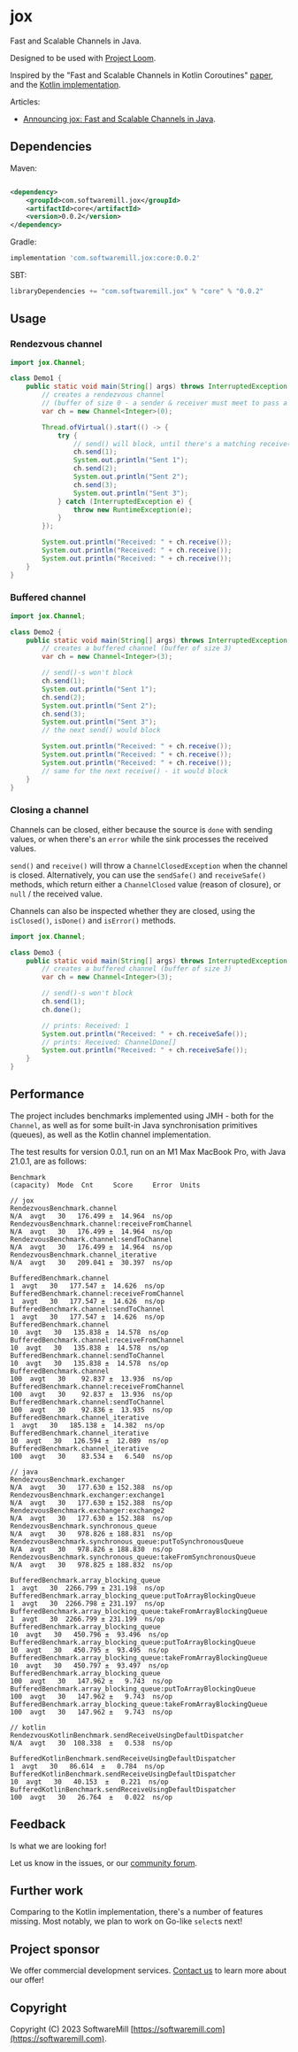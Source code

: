 # jox

Fast and Scalable Channels in Java.

Designed to be used with [Project Loom](https://openjdk.org/projects/loom/).

Inspired by the "Fast and Scalable Channels in Kotlin Coroutines" [paper](https://arxiv.org/abs/2211.04986), and
the [Kotlin implementation](https://github.com/Kotlin/kotlinx.coroutines/blob/master/kotlinx-coroutines-core/common/src/channels/BufferedChannel.kt).

Articles:

* [Announcing jox: Fast and Scalable Channels in Java](https://softwaremill.com/announcing-jox-fast-and-scalable-channels-in-java/).

## Dependencies

Maven:

```xml

<dependency>
    <groupId>com.softwaremill.jox</groupId>
    <artifactId>core</artifactId>
    <version>0.0.2</version>
</dependency>
```

Gradle:

```groovy
implementation 'com.softwaremill.jox:core:0.0.2'
```

SBT:

```scala
libraryDependencies += "com.softwaremill.jox" % "core" % "0.0.2"
```

## Usage

### Rendezvous channel

```java
import jox.Channel;

class Demo1 {
    public static void main(String[] args) throws InterruptedException {
        // creates a rendezvous channel
        // (buffer of size 0 - a sender & receiver must meet to pass a value)
        var ch = new Channel<Integer>(0);

        Thread.ofVirtual().start(() -> {
            try {
                // send() will block, until there's a matching receive()
                ch.send(1);
                System.out.println("Sent 1");
                ch.send(2);
                System.out.println("Sent 2");
                ch.send(3);
                System.out.println("Sent 3");
            } catch (InterruptedException e) {
                throw new RuntimeException(e);
            }
        });

        System.out.println("Received: " + ch.receive());
        System.out.println("Received: " + ch.receive());
        System.out.println("Received: " + ch.receive());
    }
}
```

### Buffered channel

```java
import jox.Channel;

class Demo2 {
    public static void main(String[] args) throws InterruptedException {
        // creates a buffered channel (buffer of size 3)
        var ch = new Channel<Integer>(3);

        // send()-s won't block
        ch.send(1);
        System.out.println("Sent 1");
        ch.send(2);
        System.out.println("Sent 2");
        ch.send(3);
        System.out.println("Sent 3");
        // the next send() would block

        System.out.println("Received: " + ch.receive());
        System.out.println("Received: " + ch.receive());
        System.out.println("Received: " + ch.receive());
        // same for the next receive() - it would block
    }
}
```

### Closing a channel

Channels can be closed, either because the source is `done` with sending values, or when there's an `error` while
the sink processes the received values.

`send()` and `receive()` will throw a `ChannelClosedException` when the channel is closed. Alternatively, you can
use the `sendSafe()` and `receiveSafe()` methods, which return either a `ChannelClosed` value (reason of closure),
or `null` / the received value.

Channels can also be inspected whether they are closed, using the `isClosed()`, `isDone()` and `isError()` methods.

```java
import jox.Channel;

class Demo3 {
    public static void main(String[] args) throws InterruptedException {
        // creates a buffered channel (buffer of size 3)
        var ch = new Channel<Integer>(3);

        // send()-s won't block
        ch.send(1);
        ch.done();

        // prints: Received: 1
        System.out.println("Received: " + ch.receiveSafe());
        // prints: Received: ChannelDone[]
        System.out.println("Received: " + ch.receiveSafe());
    }
}
```

## Performance

The project includes benchmarks implemented using JMH - both for the `Channel`, as well as for some built-in Java
synchronisation primitives (queues), as well as the Kotlin channel implementation.

The test results for version 0.0.1, run on an M1 Max MacBook Pro, with Java 21.0.1, are as follows:

```
Benchmark                                                          (capacity)  Mode  Cnt     Score     Error  Units

// jox
RendezvousBenchmark.channel                                               N/A  avgt   30   176.499 ±  14.964  ns/op
RendezvousBenchmark.channel:receiveFromChannel                            N/A  avgt   30   176.499 ±  14.964  ns/op
RendezvousBenchmark.channel:sendToChannel                                 N/A  avgt   30   176.499 ±  14.964  ns/op
RendezvousBenchmark.channel_iterative                                     N/A  avgt   30   209.041 ±  30.397  ns/op

BufferedBenchmark.channel                                                   1  avgt   30   177.547 ±  14.626  ns/op
BufferedBenchmark.channel:receiveFromChannel                                1  avgt   30   177.547 ±  14.626  ns/op
BufferedBenchmark.channel:sendToChannel                                     1  avgt   30   177.547 ±  14.626  ns/op
BufferedBenchmark.channel                                                  10  avgt   30   135.838 ±  14.578  ns/op
BufferedBenchmark.channel:receiveFromChannel                               10  avgt   30   135.838 ±  14.578  ns/op
BufferedBenchmark.channel:sendToChannel                                    10  avgt   30   135.838 ±  14.578  ns/op
BufferedBenchmark.channel                                                 100  avgt   30    92.837 ±  13.936  ns/op
BufferedBenchmark.channel:receiveFromChannel                              100  avgt   30    92.837 ±  13.936  ns/op
BufferedBenchmark.channel:sendToChannel                                   100  avgt   30    92.836 ±  13.935  ns/op
BufferedBenchmark.channel_iterative                                         1  avgt   30   185.138 ±  14.382  ns/op
BufferedBenchmark.channel_iterative                                        10  avgt   30   126.594 ±  12.089  ns/op
BufferedBenchmark.channel_iterative                                       100  avgt   30    83.534 ±   6.540  ns/op

// java
RendezvousBenchmark.exchanger                                             N/A  avgt   30   177.630 ± 152.388  ns/op
RendezvousBenchmark.exchanger:exchange1                                   N/A  avgt   30   177.630 ± 152.388  ns/op
RendezvousBenchmark.exchanger:exchange2                                   N/A  avgt   30   177.630 ± 152.388  ns/op
RendezvousBenchmark.synchronous_queue                                     N/A  avgt   30   978.826 ± 188.831  ns/op
RendezvousBenchmark.synchronous_queue:putToSynchronousQueue               N/A  avgt   30   978.826 ± 188.830  ns/op
RendezvousBenchmark.synchronous_queue:takeFromSynchronousQueue            N/A  avgt   30   978.825 ± 188.832  ns/op

BufferedBenchmark.array_blocking_queue                                      1  avgt   30  2266.799 ± 231.198  ns/op
BufferedBenchmark.array_blocking_queue:putToArrayBlockingQueue              1  avgt   30  2266.798 ± 231.197  ns/op
BufferedBenchmark.array_blocking_queue:takeFromArrayBlockingQueue           1  avgt   30  2266.799 ± 231.199  ns/op
BufferedBenchmark.array_blocking_queue                                     10  avgt   30   450.796 ±  93.496  ns/op
BufferedBenchmark.array_blocking_queue:putToArrayBlockingQueue             10  avgt   30   450.795 ±  93.495  ns/op
BufferedBenchmark.array_blocking_queue:takeFromArrayBlockingQueue          10  avgt   30   450.797 ±  93.497  ns/op
BufferedBenchmark.array_blocking_queue                                    100  avgt   30   147.962 ±   9.743  ns/op
BufferedBenchmark.array_blocking_queue:putToArrayBlockingQueue            100  avgt   30   147.962 ±   9.743  ns/op
BufferedBenchmark.array_blocking_queue:takeFromArrayBlockingQueue         100  avgt   30   147.962 ±   9.743  ns/op

// kotlin
RendezvousKotlinBenchmark.sendReceiveUsingDefaultDispatcher               N/A  avgt   30  108.338  ±   0.538  ns/op

BufferedKotlinBenchmark.sendReceiveUsingDefaultDispatcher                   1  avgt   30   86.614  ±   0.784  ns/op
BufferedKotlinBenchmark.sendReceiveUsingDefaultDispatcher                  10  avgt   30   40.153  ±   0.221  ns/op
BufferedKotlinBenchmark.sendReceiveUsingDefaultDispatcher                 100  avgt   30   26.764  ±   0.022  ns/op
```

## Feedback

Is what we are looking for!

Let us know in the issues, or our [community forum](https://softwaremill.community/c/open-source/11).

## Further work

Comparing to the Kotlin implementation, there's a number of features missing. Most notably, we plan to work on
Go-like `select`s next!

## Project sponsor

We offer commercial development services. [Contact us](https://softwaremill.com) to learn more about our offer!

## Copyright

Copyright (C) 2023 SoftwareMill [https://softwaremill.com](https://softwaremill.com).
